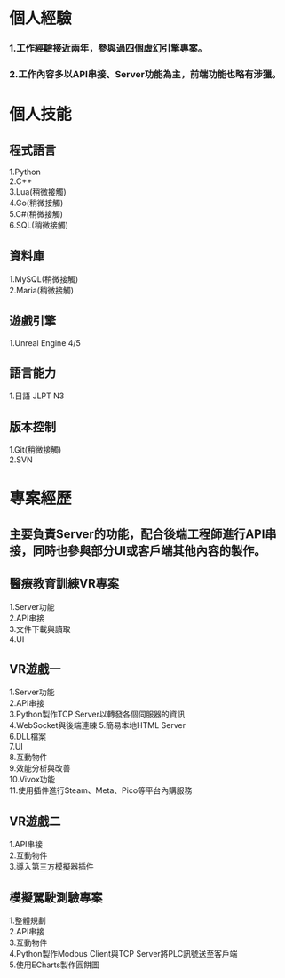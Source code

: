 # 個人經驗
### 1.工作經驗接近兩年，參與過四個虛幻引擎專案。  
### 2.工作內容多以API串接、Server功能為主，前端功能也略有涉獵。
# 個人技能
## 程式語言
1.Python  
2.C++  
3.Lua(稍微接觸)  
4.Go(稍微接觸)  
5.C#(稍微接觸)  
6.SQL(稍微接觸)  
## 資料庫
1.MySQL(稍微接觸)  
2.Maria(稍微接觸)  
## 遊戲引擎
1.Unreal Engine 4/5  
## 語言能力
1.日語 JLPT N3
## 版本控制
1.Git(稍微接觸)  
2.SVN
# 專案經歷
## 主要負責Server的功能，配合後端工程師進行API串接，同時也參與部分UI或客戶端其他內容的製作。
## 醫療教育訓練VR專案
1.Server功能  
2.API串接  
3.文件下載與讀取  
4.UI
## VR遊戲一
1.Server功能  
2.API串接  
3.Python製作TCP Server以轉發各個伺服器的資訊  
4.WebSocket與後端連練
5.簡易本地HTML Server  
6.DLL檔案  
7.UI  
8.互動物件  
9.效能分析與改善  
10.Vivox功能  
11.使用插件進行Steam、Meta、Pico等平台內購服務
## VR遊戲二
1.API串接  
2.互動物件  
3.導入第三方模擬器插件  
## 模擬駕駛測驗專案
1.整體規劃  
2.API串接  
3.互動物件  
4.Python製作Modbus Client與TCP Server將PLC訊號送至客戶端  
5.使用ECharts製作圓餅圖
